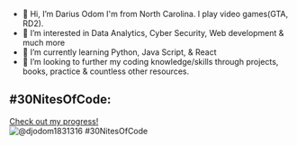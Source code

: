 - 👋 Hi, I’m Darius Odom I'm from North Carolina. I play video games(GTA, RD2).
- 👀 I’m interested in Data Analytics, Cyber Security, Web development & much more 
- 🌱 I’m currently learning Python, Java Script, & React 
- 💞️ I’m looking to  further my coding knowledge/skills through projects, books, practice & countless other resources. 
## #30NitesOfCode:
  [Check out my progress!](https://www.codedex.io/@djodom1831316/30-nites-of-code)  
  ![@djodom1831316 #30NitesOfCode](https://www.codedex.io/api/petStatus?user=djodom1831316)
<!---
dlodom92/dlodom92 is a ✨ special ✨ repository because its `README.md` (this file) appears on your GitHub profile.
You can click the Preview link to take a look at your changes.
--->
